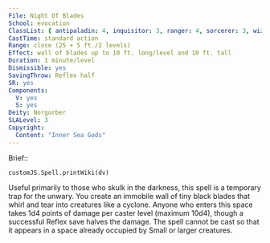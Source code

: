 ```yaml
---
File: Night Of Blades
School: evocation
ClassList: { antipaladin: 4, inquisitor: 3, ranger: 4, sorcerer: 3, wizard: 3, summoner: 3, unchained summoner: 3 }
CastTime: standard action
Range: close (25 + 5 ft./2 levels)
Effect: wall of blades up to 10 ft. long/level and 10 ft. tall
Duration: 1 minute/level
Dismissible: yes
SavingThrow: Reflex half
SR: yes
Components:
  V: yes
  S: yes
Deity: Norgorber
SLALevel: 3
Copyright:
  Content: "Inner Sea Gods"
---
```

Brief:: 

```dataviewjs
customJS.Spell.printWiki(dv)
```

Useful primarily to those who skulk in the darkness, this spell is a temporary trap for the unwary. You create an immobile wall of tiny black blades that whirl and tear into creatures like a cyclone.  Anyone who enters this space takes 1d4 points of damage per caster level (maximum 10d4), though a successful Reflex save halves the damage. The spell cannot be cast so that it appears in a space already occupied by Small or larger creatures.
